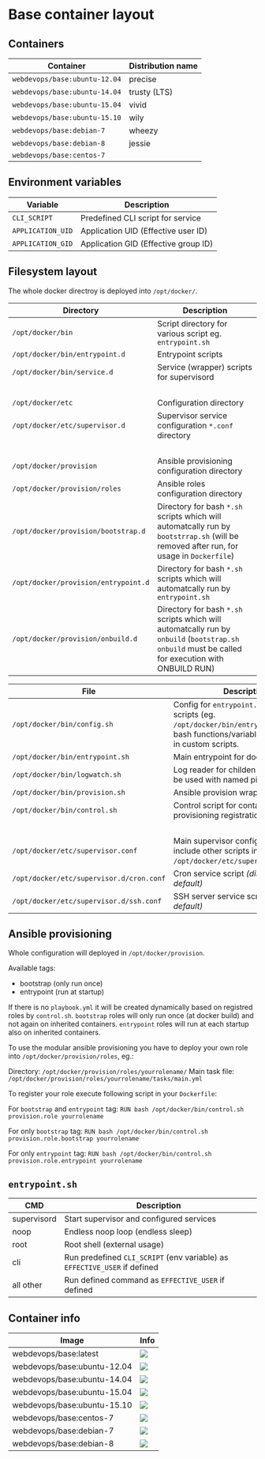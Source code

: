 # Base container layout

## Containers
Container                           | Distribution name                                                                 
----------------------------------- | -------------------------
`webdevops/base:ubuntu-12.04`       | precise                   
`webdevops/base:ubuntu-14.04`       | trusty (LTS)             
`webdevops/base:ubuntu-15.04`       | vivid                    
`webdevops/base:ubuntu-15.10`       | wily                     
`webdevops/base:debian-7`           | wheezy                   
`webdevops/base:debian-8`           | jessie                   
`webdevops/base:centos-7`           |                          

## Environment variables

Variable            | Description
------------------- | ------------------------------------------------------------------------------
`CLI_SCRIPT`        | Predefined CLI script for service
`APPLICATION_UID`   | Application UID (Effective user ID)
`APPLICATION_GID`   | Application GID (Effective group ID)

## Filesystem layout

The whole docker directroy is deployed into `/opt/docker/`.


Directory                            | Description
------------------------------------ | ------------------------------------------------------------------------------
`/opt/docker/bin`                    | Script directory for various script eg. `entrypoint.sh`
`/opt/docker/bin/entrypoint.d`       | Entrypoint scripts
`/opt/docker/bin/service.d`          | Service (wrapper) scripts for supervisord
<br>                                 |
`/opt/docker/etc`                    | Configuration directory
`/opt/docker/etc/supervisor.d`       | Supervisor service configuration `*.conf` directory
<br>                                 |
`/opt/docker/provision`              | Ansible provisioning configuration directory
`/opt/docker/provision/roles`        | Ansible roles configuration directory
`/opt/docker/provision/bootstrap.d`  | Directory for bash `*.sh` scripts which will automatcally run by `bootstrrap.sh` (will be removed after run, for usage in `Dockerfile`)
`/opt/docker/provision/entrypoint.d` | Directory for bash `*.sh` scripts which will automatcally run by `entrypoint.sh`
`/opt/docker/provision/onbuild.d`    | Directory for bash `*.sh` scripts which will automatcally run by `onbuild` (`bootstrap.sh onbuild` must be called for execution with ONBUILD RUN) 
 

File                                         | Description
-------------------------------------------- | ------------------------------------------------------------------------------
`/opt/docker/bin/config.sh`                  | Config for `entrypoint.sh` and other scripts (eg. `/opt/docker/bin/entrypoint.d`). All bash functions/variables can be used in custom scripts.
`/opt/docker/bin/entrypoint.sh`              | Main entrypoint for docker container
`/opt/docker/bin/logwatch.sh`                | Log reader for childen processes (can be used with named pipes)
`/opt/docker/bin/provision.sh`               | Ansible provision wrapper script
`/opt/docker/bin/control.sh`                 | Control script for container and provisioning registration handling
<br>                                         |
`/opt/docker/etc/supervisor.conf`            | Main supervisor configuration (will include other scripts in `/opt/docker/etc/supervisor.d/*.conf`)
`/opt/docker/etc/supervisor.d/cron.conf`     | Cron service script _(disabled by default)_
`/opt/docker/etc/supervisor.d/ssh.conf`      | SSH server service script _(disabled by default)_


## Ansible provisioning

Whole configuration will deployed in `/opt/docker/provision`.

Available tags:
- bootstrap (only run once)
- entrypoint (run at startup)

If there is no `playbook.yml` it will be created dynamically based on registred roles by `control.sh`.
`bootstrap` roles will only run once (at docker build) and not again on inherited containers.
`entrypoint` roles will run at each startup also on inherited containers.

To use the modular ansible provisioning you have to deploy your own role into `/opt/docker/provision/roles`, eg.:

Directory: `/opt/docker/provision/roles/yourrolename/`
Main task file: `/opt/docker/provision/roles/yourrolename/tasks/main.yml`

To register your role execute following script in your `Dockerfile`:

For `bootstrap` and `entrypoint` tag:
`RUN bash /opt/docker/bin/control.sh provision.role yourrolename`

For only `bootstrap` tag:
`RUN bash /opt/docker/bin/control.sh provision.role.bootstrap yourrolename`

For only `entrypoint` tag:
`RUN bash /opt/docker/bin/control.sh provision.role.entrypoint yourrolename`

## `entrypoint.sh`

CMD             | Description
--------------- | ------------------------------------------------------------------------------
supervisord     | Start supervisor and configured services
noop            | Endless noop loop (endless sleep)
root            | Root shell (external usage)
cli             | Run predefined `CLI_SCRIPT` (env variable) as `EFFECTIVE_USER` if defined
all other       | Run defined command as `EFFECTIVE_USER` if defined

## Container info

Image                               | Info                                                                       
----------------------------------- | ----------------------------------------------------------------------------------
webdevops/base:latest               | [![](https://badge.imagelayers.io/webdevops/base:latest.svg)](https://imagelayers.io/?images=webdevops/base:latest 'Get your own badge on imagelayers.io')
webdevops/base:ubuntu-12.04         | [![](https://badge.imagelayers.io/webdevops/base:ubuntu-12.04.svg)](https://imagelayers.io/?images=webdevops/base:ubuntu-12.04 'Get your own badge on imagelayers.io')
webdevops/base:ubuntu-14.04         | [![](https://badge.imagelayers.io/webdevops/base:ubuntu-14.04.svg)](https://imagelayers.io/?images=webdevops/base:ubuntu-14.04 'Get your own badge on imagelayers.io')
webdevops/base:ubuntu-15.04         | [![](https://badge.imagelayers.io/webdevops/base:ubuntu-15.04.svg)](https://imagelayers.io/?images=webdevops/base:ubuntu-15.04 'Get your own badge on imagelayers.io')
webdevops/base:ubuntu-15.10         | [![](https://badge.imagelayers.io/webdevops/base:ubuntu-15.10.svg)](https://imagelayers.io/?images=webdevops/base:ubuntu-15.14 'Get your own badge on imagelayers.io')
webdevops/base:centos-7             | [![](https://badge.imagelayers.io/webdevops/base:centos-7.svg)](https://imagelayers.io/?images=webdevops/base:centos-7 'Get your own badge on imagelayers.io')
webdevops/base:debian-7             | [![](https://badge.imagelayers.io/webdevops/base:debian-7.svg)](https://imagelayers.io/?images=webdevops/base:debian-7 'Get your own badge on imagelayers.io')
webdevops/base:debian-8             | [![](https://badge.imagelayers.io/webdevops/base:debian-8.svg)](https://imagelayers.io/?images=webdevops/base:debian-8 'Get your own badge on imagelayers.io')
